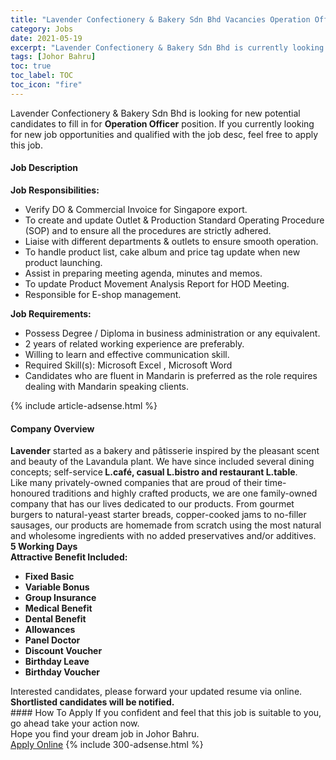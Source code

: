 ```yaml
---
title: "Lavender Confectionery & Bakery Sdn Bhd Vacancies Operation Officer" 
category: Jobs 
date: 2021-05-19 
excerpt: "Lavender Confectionery & Bakery Sdn Bhd is currently looking for suitable person to fill in the Operation Officer which based in Johor Bahru" 
tags: [Johor Bahru] 
toc: true 
toc_label: TOC 
toc_icon: "fire" 
--- 
```


<p>Lavender Confectionery & Bakery Sdn Bhd is looking for new potential candidates to fill in for <b>Operation Officer</b> position. If you currently looking for new job opportunities and qualified with the job desc, feel free to apply this job.
</p><div><div><h4>Job Description</h4></div><div><div><span><div><p><strong>Job Responsibilities:&#160;</strong></p><ul><li>Verify DO &amp; Commercial Invoice for Singapore export.</li><li>To create and update Outlet &amp; Production Standard Operating Procedure (SOP) and to ensure all the procedures are strictly adhered.</li><li>Liaise with different departments &amp; outlets to ensure smooth operation.</li><li>To handle product list, cake album and price tag update when new product launching.</li><li>Assist in preparing meeting agenda, minutes and memos.</li><li>To update Product Movement Analysis Report for HOD Meeting.</li><li>Responsible for E-shop management.</li></ul><p><strong>Job Requirements:&#160;</strong></p><ul><li>Possess Degree / Diploma in business administration or any equivalent.&#160;</li><li>2 years of related working experience are preferably.&#160;</li><li>Willing to learn and effective communication skill.</li><li>Required Skill(s): Microsoft Excel , Microsoft Word</li><li>Candidates who are fluent in Mandarin is preferred as the role requires dealing with Mandarin speaking clients.</li></ul></div></span></div></div></div> 
{% include article-adsense.html %} 
<div><div><h4>Company Overview</h4></div><div><div><span><div><div><strong>Lavender</strong> started as a bakery and p&#226;tisserie inspired by the pleasant scent and beauty of the Lavandula plant. We have since included several dining concepts; self-service<strong> L.caf&#233;, casual L.bistro and restaurant L.table</strong>.



<div>Like many privately-owned companies that are proud of their time-honoured traditions and highly crafted products, we are one family-owned company that has our lives dedicated to our products. From gourmet burgers to natural-yeast starter breads, copper-cooked jams to no-filler sausages, our products are homemade from scratch using the most natural and wholesome ingredients with no added preservatives and/or additives.</div>
<div><strong>5 Working Days</strong></div>
<div><strong>Attractive Benefit Included:</strong></div>
<ul>
<li><strong>Fixed Basic</strong></li>
<li><strong>Variable Bonus</strong></li>
<li><strong>Group Insurance</strong></li>
<li><strong>Medical Benefit</strong></li>
<li><strong>Dental Benefit</strong></li>
<li><strong>Allowances</strong></li>
<li><strong>Panel Doctor</strong></li>
<li><strong>Discount Voucher</strong></li>
<li><strong>Birthday Leave&#160;</strong></li>
<li><strong>Birthday Voucher&#160;</strong></li>
</ul>
<div>
<div>Interested candidates, please forward your updated resume via online.</div>
<div><strong>Shortlisted candidates will be notified.&#160;</strong></div>
</div>
</div></div></span></div></div></div> 
#### How To Apply 
If you confident and feel that this job is suitable to you, go ahead take your action now. <br/> 
Hope you find your dream job in Johor Bahru. <br/> 
<a href="https://www.jobstreet.com.my/en/job/operation-officer-4570301?jobId=jobstreet-my-job-4570301&" class="btn btn--info" target="_blank" rel="nofollow noopenner">Apply Online</a> 
{% include 300-adsense.html %} 